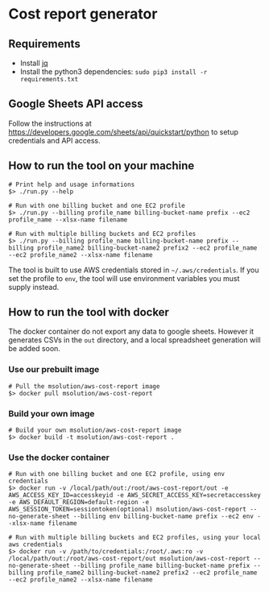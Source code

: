 # Cost report generator

## Requirements

- Install [jq](https://stedolan.github.io/jq/download/)
- Install the python3 dependencies: `sudo pip3 install -r requirements.txt`

## Google Sheets API access

Follow the instructions at
https://developers.google.com/sheets/api/quickstart/python to setup credentials
and API access.

## How to run the tool on your machine

```
# Print help and usage informations
$> ./run.py --help

# Run with one billing bucket and one EC2 profile
$> ./run.py --billing profile_name billing-bucket-name prefix --ec2 profile_name --xlsx-name filename

# Run with multiple billing buckets and EC2 profiles
$> ./run.py --billing profile_name billing-bucket-name prefix --billing profile_name2 billing-bucket-name2 prefix2 --ec2 profile_name --ec2 profile_name2 --xlsx-name filename
```

The tool is built to use AWS credentials stored in `~/.aws/credentials`.
If you set the profile to `env`, the tool will use environment variables you must supply instead.

## How to run the tool with docker

The docker container do not export any data to google sheets.
However it generates CSVs in the `out` directory, and a local spreadsheet generation will be added soon.

### Use our prebuilt image

```
# Pull the msolution/aws-cost-report image
$> docker pull msolution/aws-cost-report
```

### Build your own image

```
# Build your own msolution/aws-cost-report image
$> docker build -t msolution/aws-cost-report .
```

### Use the docker container

```
# Run with one billing bucket and one EC2 profile, using env credentials
$> docker run -v /local/path/out:/root/aws-cost-report/out -e AWS_ACCESS_KEY_ID=accesskeyid -e AWS_SECRET_ACCESS_KEY=secretaccesskey -e AWS_DEFAULT_REGION=default-region -e AWS_SESSION_TOKEN=sessiontoken(optional) msolution/aws-cost-report --no-generate-sheet --billing env billing-bucket-name prefix --ec2 env --xlsx-name filename

# Run with multiple billing buckets and EC2 profiles, using your local aws credentials
$> docker run -v /path/to/credentials:/root/.aws:ro -v /local/path/out:/root/aws-cost-report/out msolution/aws-cost-report --no-generate-sheet --billing profile_name billing-bucket-name prefix --billing profile_name2 billing-bucket-name2 prefix2 --ec2 profile_name --ec2 profile_name2 --xlsx-name filename
```
